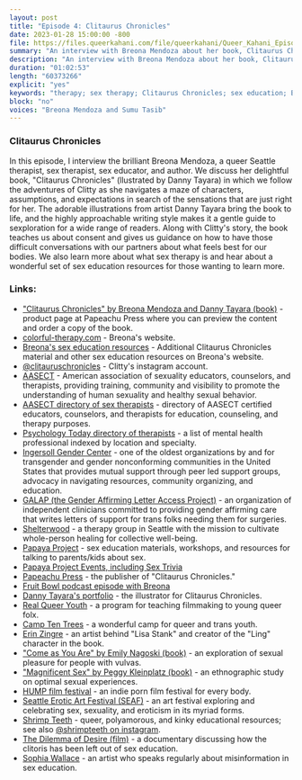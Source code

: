 ```yaml
---
layout: post
title: "Episode 4: Clitaurus Chronicles"
date: 2023-01-28 15:00:00 -800
file: https://files.queerkahani.com/file/queerkahani/Queer_Kahani_Episode_004.mp3
summary: "An interview with Breona Mendoza about her book, Clitaurus Chronicles (illustrated by Danny Tayara), and her work as a therapist, sex therapist, and sex educator."
description: "An interview with Breona Mendoza about her book, Clitaurus Chronicles (illustrated by Danny Tayara), and her work as a therapist, sex therapist, and sex educator."
duration: "01:02:53" 
length: "60373266"
explicit: "yes" 
keywords: "therapy; sex therapy; Clitaurus Chronicles; sex education; Breona Mendoza; Danny Tayara; consent; publishing"
block: "no" 
voices: "Breona Mendoza and Sumu Tasib"
---
```


### Clitaurus Chronicles

In this episode, I interview the brilliant Breona Mendoza, a queer Seattle therapist, sex therapist, sex educator, and author. We discuss her delightful book, "Clitaurus Chronicles" (llustrated by Danny Tayara) in which we follow the adventures of Clitty as she navigates a maze of characters, assumptions, and expectations in search of the sensations that are just right for her. The adorable illustrations from artist Danny Tayara bring the book to life, and the highly approachable writing style makes it a gentle guide to sexploration for a wide range of readers. Along with Clitty's story, the book teaches us about consent and gives us guidance on how to have those difficult conversations with our partners about what feels best for our bodies. We also learn more about what sex therapy is and hear about a wonderful set of sex education resources for those wanting to learn more.

### Links: 

* ["Clitaurus Chronicles" by Breona Mendoza and Danny Tayara (book)](https://www.papeachupress.com/product-page/clitaurus-chronicles-by-breona-mendoza-illustrated-by-danny-tayara) - product page at Papeachu Press where you can preview the content and order a copy of the book.
* [colorful-therapy.com](https://colorful-therapy.com/about-me) - Breona's website.
* [Breona's sex education resources](https://colorful-therapy.com/sex-ed) - Additional Clitaurus Chronicles material and other sex education resources on Breona's website.
* [@clitauruschronicles](https://www.instagram.com/clitauruschronicles/) - Clitty's instagram account.
* [AASECT](https://www.aasect.org/) - American association of sexuality educators, counselors, and therapists, providing training, community and visibility to promote the understanding of human sexuality and healthy sexual behavior.
* [AASECT directory of sex therapists](https://www.aasect.org/referral-directory) - directory of AASECT certified educators, counselors, and therapists for education, counseling, and therapy purposes.
* [Psychology Today directory of therapists](https://www.psychologytoday.com/us/therapists) - a list of mental health professional indexed by location and specialty.
* [Ingersoll Gender Center](https://ingersollgendercenter.org/) - one of the oldest organizations by and for transgender and gender nonconforming communities in the United States that provides mutual support through peer led support groups, advocacy in navigating resources, community organizing, and education.
* [GALAP (the Gender Affirming Letter Access Project)](https://thegalap.org) - an organization of independent clinicians committed to providing gender affirming care that writes letters of support for trans folks needing them for surgeries.  
* [Shelterwood](https://www.shelterwoodcollective.com) - a therapy group in Seattle with the mission to cultivate whole-person healing for collective well-being.
* [Papaya Project](https://papaya-project.org/) - sex education materials, workshops, and resources for talking to parents/kids about sex.  
* [Papaya Project Events, including Sex Trivia](https://papaya-project.org/events/)
* [Papeachu Press](https://www.papeachupress.com) - the publisher of "Clitaurus Chronicles."
* [Fruit Bowl podcast episode with Breona](https://www.fruitbowlpodcast.com/podcast/s4e18breona)
* [Danny Tayara's portfolio](https://www.dannytayara.com/) - the illustrator for Clitaurus Chronicles.
* [Real Queer Youth](https://threedollarbillcinema.org/reelqueeryouth) - a program for teaching filmmaking to young queer folx.
* [Camp Ten Trees](https://camptentrees.org/) - a wonderful camp for queer and trans youth.
* [Erin Zingre](https://www.behance.net/erinzingre?locale=en_US) - an artist behind "Lisa Stank" and creator of the "Ling" character in the book.
* ["Come as You Are" by Emily Nagoski (book)](https://www.goodreads.com/book/show/22609341-come-as-you-are) - an exploration of sexual pleasure for people with vulvas.
* ["Magnificent Sex" by Peggy Kleinplatz (book)](https://www.goodreads.com/en/book/show/48765886-magnificent-sex) - an ethnographic study on optimal sexual experiences.
* [HUMP film festival](https://www.humpfilmfest.com/) - an indie porn film festival for every body.
* [Seattle Erotic Art Festival (SEAF)](https://www.seattleerotic.org/) - an art festival exploring and celebrating sex, sexuality, and eroticism in its myriad forms.
* [Shrimp Teeth](https://shrimpteeth.com) - queer, polyamorous, and kinky educational resources; see also [@shrimpteeth on instagram](https://www.instagram.com/shrimpteeth/).
* [The Dilemma of Desire (film)](https://www.imdb.com/title/tt8226854) - a documentary discussing how the clitoris has been left out of sex education.
* [Sophia Wallace](https://www.cravefoundation.org/sophia-wallace) - an artist who speaks regularly about misinformation in sex education.

